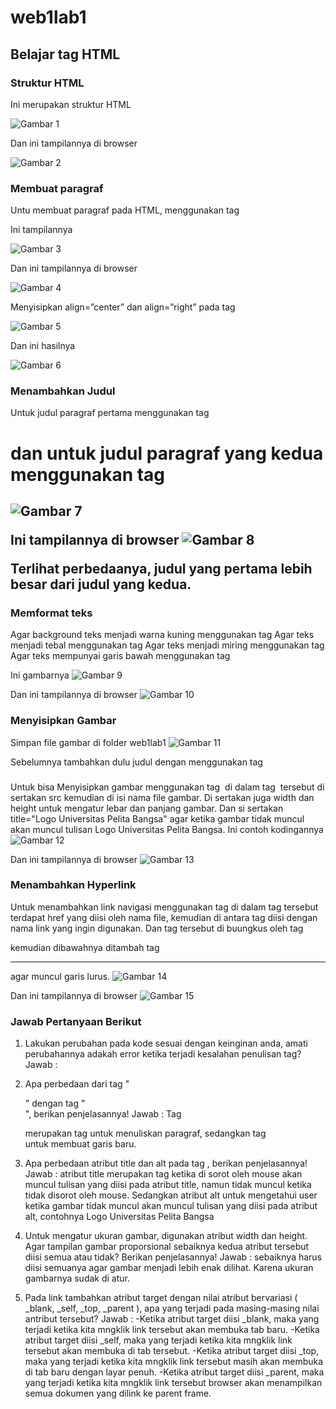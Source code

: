 # web1lab1
## Belajar tag HTML

### Struktur HTML
Ini merupakan struktur HTML

![Gambar 1](screenshot/ss1.PNG)

Dan ini tampilannya di browser

![Gambar 2](screenshot/ss11.PNG)

### Membuat paragraf
Untu membuat paragraf pada HTML, menggunakan tag **<p>**
Ini tampilannya

![Gambar 3](screenshot/ss21.PNG)

Dan ini tampilannya di browser

![Gambar 4](screenshot/ss22.PNG)

Menyisipkan align=”center” dan align=”right” pada tag **<p>**

![Gambar 5](screenshot/ss31.PNG)

Dan ini hasilnya

![Gambar 6](screenshot/ss32.PNG)

### Menambahkan Judul
Untuk judul paragraf pertama menggunakan tag <h1> dan untuk judul paragraf yang kedua menggunakan tag <h2>
![Gambar 7](screenshot/ss41.PNG)

Ini tampilannya di browser
![Gambar 8](screenshot/ss42.PNG)

Terlihat perbedaanya, judul yang pertama lebih besar dari judul yang kedua.

### Memformat teks
Agar background teks menjadi warna kuning menggunakan tag <mark></mark>
Agar teks menjadi tebal menggunakan tag <b></b>
Agar teks menjadi miring menggunakan tag <i></i>
Agar teks mempunyai garis bawah menggunakan tag <u></u>

Ini gambarnya
![Gambar 9](screenshot/ss51.PNG)

Dan ini tampilannya di browser
![Gambar 10](screenshot/ss52.PNG)

###  Menyisipkan Gambar
Simpan file gambar di folder web1lab1
![Gambar 11](screenshot/ss61.PNG)

Sebelumnya tambahkan dulu judul dengan menggunakan tag <h3></h3>

Untuk bisa Menyisipkan gambar menggunakan tag <img>
di dalam tag <img> tersebut di sertakan src kemudian di isi nama file gambar.
Di sertakan juga width dan height untuk mengatur lebar dan panjang gambar.
Dan si sertakan title="Logo Universitas Pelita Bangsa" agar ketika gambar tidak muncul akan muncul tulisan Logo Universitas Pelita Bangsa.
Ini contoh kodingannya
![Gambar 12](screenshot/ss62.PNG)

Dan ini tampilannya di browser
![Gambar 13](screenshot/ss63.PNG)

### Menambahkan Hyperlink
Untuk menambahkan link navigasi menggunakan tag <a></a>
di dalam tag tersebut terdapat href yang diisi oleh nama file, kemudian di antara tag <a></a> diisi dengan nama link yang ingin digunakan. Dan tag <a></a> tersebut di buungkus oleh tag <nav></nav> kemudian dibawahnya ditambah tag <hr> agar muncul garis lurus.
![Gambar 14](screenshot/ss71.PNG)

Dan ini tampilannya di browser
![Gambar 15](screenshot/ss72.PNG)

### Jawab Pertanyaan Berikut
1. Lakukan perubahan pada kode sesuai dengan keinginan anda, amati perubahannya adakah
   error ketika terjadi kesalahan penulisan tag?
   Jawab :

2. Apa perbedaan dari tag "<p>" dengan tag "<br>", berikan penjelasannya!
    Jawab : Tag <p> merupakan tag untuk menuliskan paragraf, sedangkan tag <br> untuk membuat garis baru.

3. Apa perbedaan atribut title dan alt pada tag <img>, berikan penjelasannya!
    Jawab : atribut title merupakan tag ketika di sorot oleh mouse akan muncul tulisan yang diisi pada atribut title, namun tidak muncul ketika tidak disorot oleh mouse.
    Sedangkan atribut alt untuk mengetahui user ketika gambar tidak muncul akan muncul tulisan yang diisi pada atribut alt, contohnya Logo Universitas Pelita Bangsa
4. Untuk mengatur ukuran gambar, digunakan atribut width dan height. Agar tampilan gambar
    proporsional sebaiknya kedua atribut tersebut diisi semua atau tidak? Berikan penjelasannya!
    Jawab : sebaiknya harus diisi semuanya agar gambar menjadi lebih enak dilihat. Karena ukuran gambarnya sudak di atur.
5. Pada link tambahkan atribut target dengan nilai atribut bervariasi ( _blank, _self, _top,
    _parent ), apa yang terjadi pada masing-masing nilai antribut tersebut?
    Jawab :
    -Ketika atribut target diisi _blank, maka yang terjadi ketika kita mngklik link tersebut akan membuka tab baru.
    -Ketika atribut target diisi _self,  maka yang terjadi ketika kita mngklik link tersebut akan membuka di tab tersebut.
    -Ketika atribut target diisi _top,  maka yang terjadi ketika kita mngklik link tersebut masih akan membuka di tab baru dengan  layar penuh.
    -Ketika atribut target diisi _parent,  maka yang terjadi ketika kita mngklik link tersebut browser akan menampilkan semua dokumen yang dilink ke parent frame.
